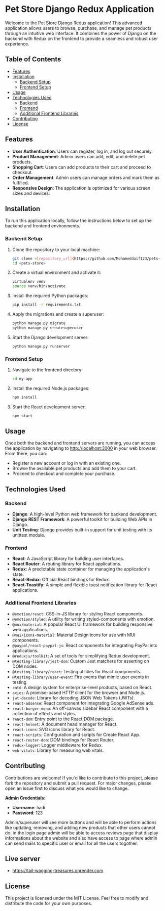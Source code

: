 # Pet Store Django Redux Application

Welcome to the Pet Store Django Redux application! This advanced application allows users to browse, purchase, and manage pet products through an intuitive web interface. It combines the power of Django on the backend with Redux on the frontend to provide a seamless and robust user experience.

## Table of Contents
- [Features](#features)
- [Installation](#installation)
  - [Backend Setup](#backend-setup)
  - [Frontend Setup](#frontend-setup)
- [Usage](#usage)
- [Technologies Used](#technologies-used)
  - [Backend](#backend)
  - [Frontend](#frontend)
  - [Additional Frontend Libraries](#additional-frontend-libraries)
- [Contributing](#contributing)
- [License](#license)

## Features
- **User Authentication**: Users can register, log in, and log out securely.
- **Product Management**: Admin users can add, edit, and delete pet products.
- **Shopping Cart**: Users can add products to their cart and proceed to checkout.
- **Order Management**: Admin users can manage orders and mark them as fulfilled.
- **Responsive Design**: The application is optimized for various screen sizes and devices.

## Installation

To run this application locally, follow the instructions below to set up the backend and frontend environments.

### Backend Setup

1. Clone the repository to your local machine:
    ```bash
    git clone <[repository_url](https://github.com/Mohameddaif123/pets-store)>
    cd <pets-store>
    ```
2. Create a virtual environment and activate it:
    ```bash
    virtualenv venv
    source venv/bin/activate
    ```
3. Install the required Python packages:
    ```bash
    pip install -r requirements.txt
    ```
4. Apply the migrations and create a superuser:
    ```bash
    python manage.py migrate
    python manage.py createsuperuser
    ```
5. Start the Django development server:
    ```bash
    python manage.py runserver
    ```

### Frontend Setup

1. Navigate to the frontend directory:
    ```bash
    cd my-app
    ```
2. Install the required Node.js packages:
    ```bash
    npm install
    ```
3. Start the React development server:
    ```bash
    npm start
    ```

## Usage

Once both the backend and frontend servers are running, you can access the application by navigating to [http://localhost:3000](http://localhost:3000) in your web browser. From there, you can:
- Register a new account or log in with an existing one.
- Browse the available pet products and add them to your cart.
- Proceed to checkout and complete your purchase.

## Technologies Used

### Backend
- **Django**: A high-level Python web framework for backend development.
- **Django REST Framework**: A powerful toolkit for building Web APIs in Django.
- **Unit Testing**: Django provides built-in support for unit testing with its unittest module.

### Frontend
- **React**: A JavaScript library for building user interfaces.
- **React Router**: A routing library for React applications.
- **Redux**: A predictable state container for managing the application's state.
- **React-Redux**: Official React bindings for Redux.
- **React-Toastify**: A simple and flexible toast notification library for React applications.

### Additional Frontend Libraries
- `@emotion/react`: CSS-in-JS library for styling React components.
- `@emotion/styled`: A utility for writing styled-components with emotion.
- `@mui/material`: A popular React UI framework for building responsive web applications.
- `@mui/icons-material`: Material Design icons for use with MUI components.
- `@paypal/react-paypal-js`: React components for integrating PayPal into applications.
- `@reduxjs/toolkit`: A set of tools for simplifying Redux development.
- `@testing-library/jest-dom`: Custom Jest matchers for asserting on DOM nodes.
- `@testing-library/react`: Testing utilities for React components.
- `@testing-library/user-event`: Fire events that mimic user events in testing.
- `antd`: A design system for enterprise-level products, based on React.
- `axios`: A promise-based HTTP client for the browser and Node.js.
- `jwt-decode`: Library for decoding JSON Web Tokens (JWTs).
- `react-adsense`: React component for integrating Google AdSense ads.
- `react-burger-menu`: An off-canvas sidebar React component with a collection of effects and styles.
- `react-dom`: Entry point to the React DOM package.
- `react-helmet`: A document head manager for React.
- `react-icons`: SVG icons library for React.
- `react-scripts`: Configuration and scripts for Create React App.
- `react-router-dom`: DOM bindings for React Router.
- `redux-logger`: Logger middleware for Redux.
- `web-vitals`: Library for measuring web vitals.

## Contributing

Contributions are welcome! If you'd like to contribute to this project, please fork the repository and submit a pull request. For major changes, please open an issue first to discuss what you would like to change.

**Admin Credentials**:
- **Username**: hadi
- **Password**: 123

Admin/superuser will see more buttons and will be able to perform actions like updating, removing, and adding new products that other users cannot do.
in the login page admin will be able to access reviews page that display informations about the website and also have access to page where admin can send mails to
specific user or email for all the users togother.

## Live server
- https://tail-wagging-treasures.onrender.com

## License

This project is licensed under the MIT License. Feel free to modify and distribute the code for your own purposes.
